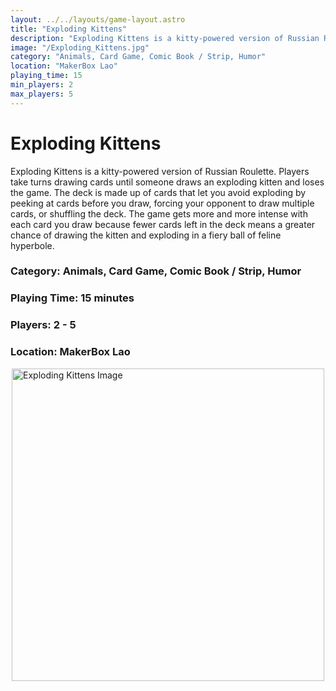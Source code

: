 ```yaml
---
layout: ../../layouts/game-layout.astro
title: "Exploding Kittens"
description: "Exploding Kittens is a kitty-powered version of Russian Roulette."
image: "/Exploding_Kittens.jpg"
category: "Animals, Card Game, Comic Book / Strip, Humor"
location: "MakerBox Lao"
playing_time: 15
min_players: 2
max_players: 5
---
```

# Exploding Kittens

Exploding Kittens is a kitty-powered version of Russian Roulette. Players take turns drawing cards until someone draws an exploding kitten and loses the game. The deck is made up of cards that let you avoid exploding by peeking at cards before you draw, forcing your opponent to draw multiple cards, or shuffling the deck.  The game gets more and more intense with each card you draw because fewer cards left in the deck means a greater chance of drawing the kitten and exploding in a fiery ball of feline hyperbole.  

### Category: Animals, Card Game, Comic Book / Strip, Humor

### Playing Time: 15 minutes

### Players: 2 - 5

### Location: MakerBox Lao

<img src="/Exploding_Kittens.jpg" alt="Exploding Kittens Image" width="500" style="display: block; margin: 0 auto">

    